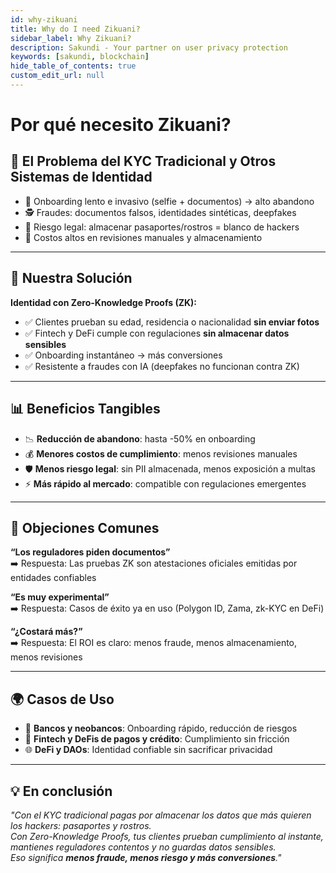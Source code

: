 ```yaml
---
id: why-zikuani
title: Why do I need Zikuani?
sidebar_label: Why Zikuani?
description: Sakundi - Your partner on user privacy protection
keywords: [sakundi, blockchain]
hide_table_of_contents: true
custom_edit_url: null
---
```


# Por qué necesito Zikuani?

## 🛑 El Problema del KYC Tradicional y Otros Sistemas de Identidad

- 📸 Onboarding lento e invasivo (selfie + documentos) → alto abandono  
- 🕵️ Fraudes: documentos falsos, identidades sintéticas, deepfakes  
- 🔐 Riesgo legal: almacenar pasaportes/rostros = blanco de hackers  
- 💸 Costos altos en revisiones manuales y almacenamiento  

---

## 🔑 Nuestra Solución

**Identidad con Zero-Knowledge Proofs (ZK):**

- ✅ Clientes prueban su edad, residencia o nacionalidad **sin enviar fotos**  
- ✅ Fintech y DeFi cumple con regulaciones **sin almacenar datos sensibles**  
- ✅ Onboarding instantáneo → más conversiones  
- ✅ Resistente a fraudes con IA (deepfakes no funcionan contra ZK)  

---

## 📊 Beneficios Tangibles

- 📉 **Reducción de abandono**: hasta -50% en onboarding  
- 💰 **Menores costos de cumplimiento**: menos revisiones manuales  
- 🛡 **Menos riesgo legal**: sin PII almacenada, menos exposición a multas  
- ⚡ **Más rápido al mercado**: compatible con regulaciones emergentes  

---

## 🤔 Objeciones Comunes

**“Los reguladores piden documentos”**  
➡️ Respuesta: Las pruebas ZK son atestaciones oficiales emitidas por entidades confiables  

**“Es muy experimental”**  
➡️ Respuesta: Casos de éxito ya en uso (Polygon ID, Zama, zk-KYC en DeFi)

**“¿Costará más?”**  
➡️ Respuesta: El ROI es claro: menos fraude, menos almacenamiento, menos revisiones  

---

## 🌍 Casos de Uso

- 🏦 **Bancos y neobancos**: Onboarding rápido, reducción de riesgos  
- 📱 **Fintech y DeFis de pagos y crédito**: Cumplimiento sin fricción
- 🌐 **DeFi y DAOs**: Identidad confiable sin sacrificar privacidad  

---

## 💡 En conclusión

*"Con el KYC tradicional pagas por almacenar los datos que más quieren los hackers: pasaportes y rostros.  
Con Zero-Knowledge Proofs, tus clientes prueban cumplimiento al instante, mantienes reguladores contentos y no guardas datos sensibles.  
Eso significa **menos fraude, menos riesgo y más conversiones**."*  